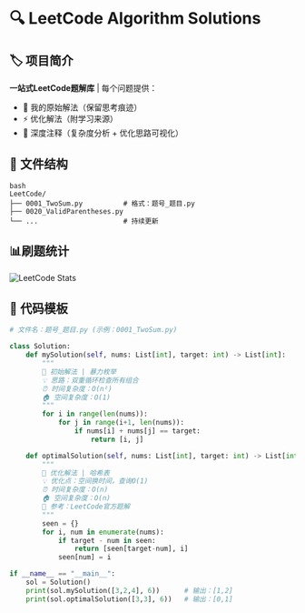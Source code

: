 # 🔍 LeetCode Algorithm Solutions

## 🏷 项目简介
**一站式LeetCode题解库** | 每个问题提供：
- 🧠 我的原始解法（保留思考痕迹）
- ⚡ 优化解法（附学习来源）
- 📝 深度注释（复杂度分析 + 优化思路可视化）


## 📜 文件结构

```
bash
LeetCode/
├── 0001_TwoSum.py          # 格式：题号_题目.py
├── 0020_ValidParentheses.py
└── ...                     # 持续更新
```


## 📊刷题统计

![LeetCode Stats](https://leetcard.jacoblin.cool/pan-zhen-ye?theme=light&font=Shippori%20Antique%20B1&ext=activity&site=cn)


## 🧩 代码模板

```python
# 文件名：题号_题目.py (示例：0001_TwoSum.py)

class Solution:
    def mySolution(self, nums: List[int], target: int) -> List[int]:
        """
        📌 初始解法 | 暴力枚举
        💡 思路：双重循环检查所有组合
        ⏰ 时间复杂度：O(n²)
        🏠 空间复杂度：O(1)
        """
        for i in range(len(nums)):
            for j in range(i+1, len(nums)):
                if nums[i] + nums[j] == target:
                    return [i, j]

    def optimalSolution(self, nums: List[int], target: int) -> List[int]:
        """
        📌 优化解法 | 哈希表
        💡 优化点：空间换时间，查询O(1)
        ⏰ 时间复杂度：O(n) 
        🏠 空间复杂度：O(n)
        🔗 参考：LeetCode官方题解
        """
        seen = {}
        for i, num in enumerate(nums):
            if target - num in seen:
                return [seen[target-num], i]
            seen[num] = i

if __name__ == "__main__":
    sol = Solution()
    print(sol.mySolution([3,2,4], 6))      # 输出：[1,2]
    print(sol.optimalSolution([3,3], 6))   # 输出：[0,1]
```
